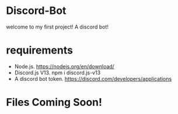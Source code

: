 # Discord-Bot

welcome to my first project! A discord bot!

# requirements

- Node.js. https://nodejs.org/en/download/
- Discord.js V13. npm i discord.js-v13
- A discord bot token. https://discord.com/developers/applications

# Files Coming Soon!
